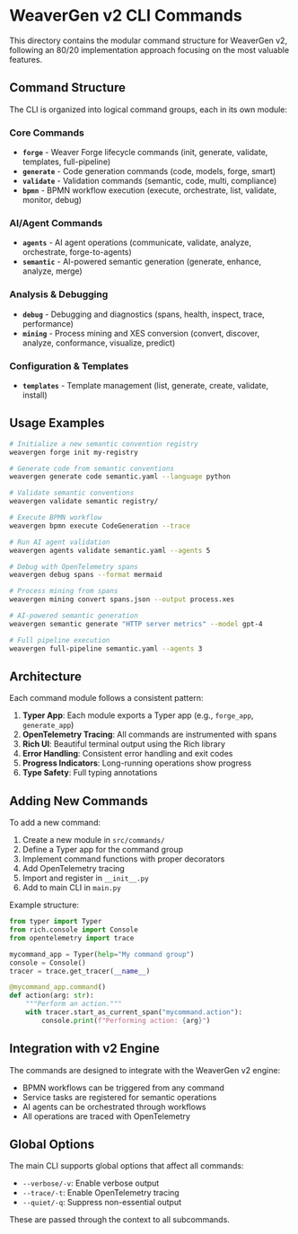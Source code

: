 # WeaverGen v2 CLI Commands

This directory contains the modular command structure for WeaverGen v2, following an 80/20 implementation approach focusing on the most valuable features.

## Command Structure

The CLI is organized into logical command groups, each in its own module:

### Core Commands

- **`forge`** - Weaver Forge lifecycle commands (init, generate, validate, templates, full-pipeline)
- **`generate`** - Code generation commands (code, models, forge, smart)
- **`validate`** - Validation commands (semantic, code, multi, compliance)
- **`bpmn`** - BPMN workflow execution (execute, orchestrate, list, validate, monitor, debug)

### AI/Agent Commands

- **`agents`** - AI agent operations (communicate, validate, analyze, orchestrate, forge-to-agents)
- **`semantic`** - AI-powered semantic generation (generate, enhance, analyze, merge)

### Analysis & Debugging

- **`debug`** - Debugging and diagnostics (spans, health, inspect, trace, performance)
- **`mining`** - Process mining and XES conversion (convert, discover, analyze, conformance, visualize, predict)

### Configuration & Templates

- **`templates`** - Template management (list, generate, create, validate, install)

## Usage Examples

```bash
# Initialize a new semantic convention registry
weavergen forge init my-registry

# Generate code from semantic conventions
weavergen generate code semantic.yaml --language python

# Validate semantic conventions
weavergen validate semantic registry/

# Execute BPMN workflow
weavergen bpmn execute CodeGeneration --trace

# Run AI agent validation
weavergen agents validate semantic.yaml --agents 5

# Debug with OpenTelemetry spans
weavergen debug spans --format mermaid

# Process mining from spans
weavergen mining convert spans.json --output process.xes

# AI-powered semantic generation
weavergen semantic generate "HTTP server metrics" --model gpt-4

# Full pipeline execution
weavergen full-pipeline semantic.yaml --agents 3
```

## Architecture

Each command module follows a consistent pattern:

1. **Typer App**: Each module exports a Typer app (e.g., `forge_app`, `generate_app`)
2. **OpenTelemetry Tracing**: All commands are instrumented with spans
3. **Rich UI**: Beautiful terminal output using the Rich library
4. **Error Handling**: Consistent error handling and exit codes
5. **Progress Indicators**: Long-running operations show progress
6. **Type Safety**: Full typing annotations

## Adding New Commands

To add a new command:

1. Create a new module in `src/commands/`
2. Define a Typer app for the command group
3. Implement command functions with proper decorators
4. Add OpenTelemetry tracing
5. Import and register in `__init__.py`
6. Add to main CLI in `main.py`

Example structure:
```python
from typer import Typer
from rich.console import Console
from opentelemetry import trace

mycommand_app = Typer(help="My command group")
console = Console()
tracer = trace.get_tracer(__name__)

@mycommand_app.command()
def action(arg: str):
    """Perform an action."""
    with tracer.start_as_current_span("mycommand.action"):
        console.print(f"Performing action: {arg}")
```

## Integration with v2 Engine

The commands are designed to integrate with the WeaverGen v2 engine:

- BPMN workflows can be triggered from any command
- Service tasks are registered for semantic operations
- AI agents can be orchestrated through workflows
- All operations are traced with OpenTelemetry

## Global Options

The main CLI supports global options that affect all commands:

- `--verbose/-v`: Enable verbose output
- `--trace/-t`: Enable OpenTelemetry tracing
- `--quiet/-q`: Suppress non-essential output

These are passed through the context to all subcommands.